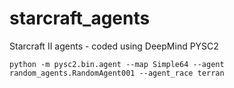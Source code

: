 # starcraft_agents

Starcraft II agents - coded using DeepMind PYSC2

```
python -m pysc2.bin.agent --map Simple64 --agent random_agents.RandomAgent001 --agent_race terran
```
